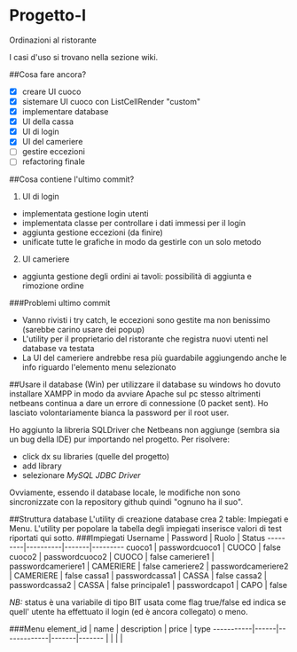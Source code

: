 # Progetto-I
Ordinazioni al ristorante

I casi d'uso si trovano nella sezione wiki.

##Cosa fare ancora?
- [x] creare UI cuoco
- [x] sistemare UI cuoco con ListCellRender "custom"
- [x] implementare database
- [x] UI della cassa
- [x] UI di login
- [x] UI del cameriere
- [ ] gestire eccezioni
- [ ] refactoring finale

##Cosa contiene l'ultimo commit?

1. UI di login
  * implementata gestione login utenti
  * implementata classe per controllare i dati immessi per il login
  * aggiunta gestione eccezioni (da finire)
  * unificate tutte le grafiche in modo da gestirle con un solo metodo
2. UI cameriere
  * aggiunta gestione degli ordini ai tavoli: possibilità di aggiunta e rimozione ordine
  
###Problemi ultimo commit
* Vanno rivisti i try catch, le eccezioni sono gestite ma non benissimo (sarebbe carino usare dei popup)
* L'utility per il proprietario del ristorante che registra nuovi utenti nel database va testata
* La UI del cameriere andrebbe resa più guardabile aggiungendo anche le info riguardo l'elemento menu selezionato

##Usare il database (Win)
per utilizzare il database su windows ho dovuto installare XAMPP in modo da avviare Apache sul pc stesso altrimenti netbeans continua a dare un errore di connessione (0 packet sent). Ho lasciato volontariamente bianca la password per il root user.

Ho aggiunto la libreria SQLDriver che Netbeans non aggiunge (sembra sia un bug della IDE) pur importando nel progetto. Per risolvere:
* click dx su libraries (quelle del progetto)
* add library
* selezionare *MySQL JDBC Driver*

Ovviamente, essendo il database locale, le modifiche non sono sincronizzate con la repository github quindi "ognuno ha il suo".

##Struttura database
L'utility di creazione database crea 2 table: Impiegati e Menu.
L'utility per popolare la tabella degli impiegati inserisce valori di test riportati qui sotto.
###Impiegati
Username | Password | Ruolo | Status
---------|----------|-------|---------
cuoco1 | passwordcuoco1 | CUOCO | false
cuoco2 | passwordcuoco2 | CUOCO | false
cameriere1 | passwordcameriere1 | CAMERIERE | false
cameriere2 | passwordcameriere2 | CAMERIERE | false
cassa1 | passwordcassa1 | CASSA | false
cassa2 | passwordcassa2 | CASSA | false
principale1 | passwordcapo1 | CAPO | false

*NB:* status è una variabile di tipo BIT usata come flag true/false ed indica se quell' utente ha effettuato il login (ed è ancora collegato) o meno.

###Menu
element_id | name | description | price | type
-----------|------|-------------|-------|-------
 | | | |


